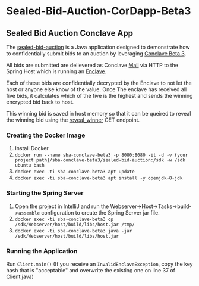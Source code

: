 # Sealed-Bid-Auction-CorDapp-Beta3

## Sealed Bid Auction Conclave App
The [sealed-bid-auction](https://github.com/JonathanScialpi/Sealed-Bid-Auction-CorDapp-Beta3/tree/master/sealed-bid-auction) is a Java application designed to demonstrate how to confidentially submit bids to an auction by leveraging [Conclave Beta 3](https://docs.conclave.net/#beta-3). 

All bids are submitted are delievered as Conclave [Mail](https://docs.conclave.net/architecture.html#mail) via HTTP to the Spring Host which is running an [Enclave](https://docs.conclave.net/enclaves.html).

Each of these bids are confidentially decrypted by the Enclave to not let the host or anyone else know of the value. Once The enclave has received all five bids, it calculates which of the five is the highest and sends the winning encrypted bid back to host.

This winning bid is saved in host memory so that it can be queired to reveal the winning bid using the [reveal_winner](https://github.com/JonathanScialpi/Sealed-Bid-Auction-CorDapp-Beta3/blob/master/sealed-bid-auction/Webserver/host/src/main/java/com/r3/conclave/sample/host/HostController.java#L65) GET endpoint. 

### Creating the Docker Image
1. Install Docker
2. `docker run --name sba-conclave-beta3 -p 8080:8080 -it -d -v {your project path}/sba-conclave-beta3/sealed-bid-auction:/sdk -w /sdk ubuntu bash`
3. `docker exec -ti sba-conclave-beta3 apt update`
4. `docker exec -ti sba-conclave-beta3 apt install -y openjdk-8-jdk`

### Starting the Spring Server
1. Open the project in IntelliJ and run the Webserver->Host->Tasks->build->`assemble` configuration to create the Spring Server jar file.
2. `docker exec -ti sba-conclave-beta3 cp /sdk/Webserver/host/build/libs/host.jar /tmp/`
3. `docker exec -ti sba-conclave-beta3 java -jar /sdk/Webserver/host/build/libs/host.jar`

### Running the Application
Run `Client.main()`
(If you receive an `InvalidEnclaveException`, copy the key hash that is "acceptable" and overwrite the existing one on line 37 of Client.java)
